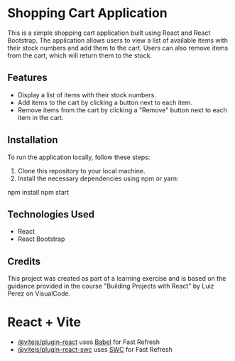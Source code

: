 # Shopping Cart Application

This is a simple shopping cart application built using React and React Bootstrap. The application allows users to view a list of available items with their stock numbers and add them to the cart. Users can also remove items from the cart, which will return them to the stock.


## Features

* Display a list of items with their stock numbers.
* Add items to the cart by clicking a button next to each item.
* Remove items from the cart by clicking a "Remove" button next to each item in the cart.

## Installation

To run the application locally, follow these steps:

1. Clone this repository to your local machine.
2. Install the necessary dependencies using npm or yarn:

npm install
npm start


## Technologies Used

* React
* React Bootstrap

## Credits

This project was created as part of a learning exercise and is based on the guidance provided in the course "Building Projects with React" by Luiz Perez on VisualCode.

# React + Vite

- [@vitejs/plugin-react](https://github.com/vitejs/vite-plugin-react/blob/main/packages/plugin-react/README.md) uses [Babel](https://babeljs.io/) for Fast Refresh
- [@vitejs/plugin-react-swc](https://github.com/vitejs/vite-plugin-react-swc) uses [SWC](https://swc.rs/) for Fast Refresh
